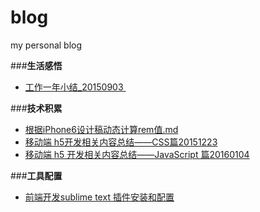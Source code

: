 # blog
my personal blog

###**生活感悟**
- [工作一年小结\_20150903 ][1]


###**技术积累**
- [根据iPhone6设计稿动态计算rem值.md][4]
- [移动端 h5开发相关内容总结——CSS篇20151223][2]
- [移动端 h5 开发相关内容总结——JavaScript 篇20160104][3]


###**工具配置**
- [前端开发sublime text 插件安装和配置][5]


[1]:	https://github.com/zhiqiang21/blog/blob/master/life/%E5%B7%A5%E4%BD%9C%E4%B8%80%E5%B9%B4%E5%B0%8F%E7%BB%93_20150903.md
[2]:    https://github.com/zhiqiang21/blog/blob/master/technology/%E7%A7%BB%E5%8A%A8%E7%AB%AF%20h5%E5%BC%80%E5%8F%91%E7%9B%B8%E5%85%B3%E5%86%85%E5%AE%B9%E6%80%BB%E7%BB%93%E2%80%94%E2%80%94CSS%E7%AF%8720151223.md
[3]:	https://github.com/zhiqiang21/blog/blob/master/technology/%E7%A7%BB%E5%8A%A8%E7%AB%AF%20h5%20%E5%BC%80%E5%8F%91%E7%9B%B8%E5%85%B3%E5%86%85%E5%AE%B9%E6%80%BB%E7%BB%93%E2%80%94%E2%80%94JavaScript%20%E7%AF%8720160104.md
[4]:    https://github.com/zhiqiang21/blog/blob/master/technology/%E6%A0%B9%E6%8D%AEiPhone6%E8%AE%BE%E8%AE%A1%E7%A8%BF%E5%8A%A8%E6%80%81%E8%AE%A1%E7%AE%97rem%E5%80%BC.md
[5]:    https://github.com/zhiqiang21/MyToolsConfig/blob/master/sublimeconfig/%E5%89%8D%E7%AB%AF%E5%BC%80%E5%8F%91%20sublime%20text%20%E5%B8%B8%E7%94%A8%E6%8F%92%E4%BB%B6%E5%92%8C%E9%85%8D%E7%BD%AE.md